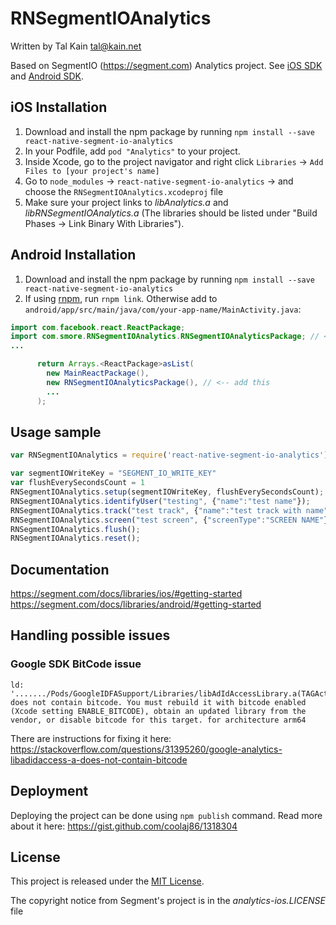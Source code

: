 # RNSegmentIOAnalytics

Written by Tal Kain <tal@kain.net>

Based on SegmentIO (https://segment.com) Analytics project. See [iOS SDK](https://github.com/segmentio/analytics-ios) and [Android SDK](https://github.com/segmentio/analytics-android).


## iOS Installation
1. Download and install the npm package by running `npm install --save react-native-segment-io-analytics`
2. In your Podfile, add `pod "Analytics"` to your project.
3. Inside Xcode, go to the project navigator and right click `Libraries` -> `Add Files to [your project's name]`
4. Go to `node_modules` -> `react-native-segment-io-analytics` -> and choose the `RNSegmentIOAnalytics.xcodeproj` file 
5. Make sure your project links to *libAnalytics.a* and *libRNSegmentIOAnalytics.a* (The libraries should be listed under "Build Phases -> Link Binary With Libraries").

## Android Installation
1. Download and install the npm package by running `npm install --save react-native-segment-io-analytics`
2. If using [rnpm](https://github.com/rnpm/rnpm), run `rnpm link`. Otherwise add to `android/app/src/main/java/com/your-app-name/MainActivity.java`:

```java
import com.facebook.react.ReactPackage;
import com.smore.RNSegmentIOAnalytics.RNSegmentIOAnalyticsPackage; // <-- add this
...

      return Arrays.<ReactPackage>asList( 
        new MainReactPackage(),
        new RNSegmentIOAnalyticsPackage(), // <-- add this
        ...
      );
```

## Usage sample
```javascript
var RNSegmentIOAnalytics = require('react-native-segment-io-analytics');

var segmentIOWriteKey = "SEGMENT_IO_WRITE_KEY"
var flushEverySecondsCount = 1
RNSegmentIOAnalytics.setup(segmentIOWriteKey, flushEverySecondsCount);
RNSegmentIOAnalytics.identifyUser("testing", {"name":"test name"});
RNSegmentIOAnalytics.track("test track", {"name":"test track with name"});
RNSegmentIOAnalytics.screen("test screen", {"screenType":"SCREEN NAME"});
RNSegmentIOAnalytics.flush();
RNSegmentIOAnalytics.reset();
```

## Documentation
https://segment.com/docs/libraries/ios/#getting-started
https://segment.com/docs/libraries/android/#getting-started

## Handling possible issues
### Google SDK BitCode issue
```
ld: '......./Pods/GoogleIDFASupport/Libraries/libAdIdAccessLibrary.a(TAGActualAdIdAccess.o)' does not contain bitcode. You must rebuild it with bitcode enabled (Xcode setting ENABLE_BITCODE), obtain an updated library from the vendor, or disable bitcode for this target. for architecture arm64
```
There are instructions for fixing it here: https://stackoverflow.com/questions/31395260/google-analytics-libadidaccess-a-does-not-contain-bitcode

## Deployment
Deploying the project can be done using ```npm publish``` command. 
Read more about it here: https://gist.github.com/coolaj86/1318304

## License

This project is released under the [MIT License](http://www.opensource.org/licenses/MIT).

The copyright notice from Segment's project is in the *analytics-ios.LICENSE* file


